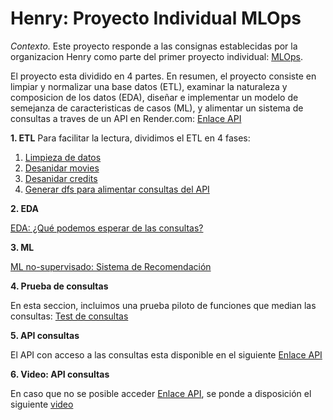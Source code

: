 # Henry: Proyecto Individual MLOps

*Contexto.* Este proyecto responde a las consignas establecidas por la organizacion Henry como parte del primer proyecto individual: [MLOps](https://github.com/soyHenry/PI_ML_OPS).

 El proyecto esta dividido en 4 partes. En resumen, el proyecto consiste en limpiar y normalizar una base datos (ETL), examinar la naturaleza y composicion de los datos (EDA), diseñar e implementar un modelo de semejanza de caracteristicas de casos (ML), y alimentar un sistema de consultas a traves de un API en Render.com: [Enlace API](https://henry-mlops-imdb.onrender.com/docs)

**1. ETL**
Para facilitar la lectura, dividimos el ETL en 4 fases:
1. [Limpieza de datos](data_prcssng/01_etl_movies_subset_limpiar.ipynb)
2. [Desanidar movies](data_prcssng/02_etl_movies_desanidar_v3.ipynb)
3. [Desanidar credits](data_prcssng/03_etl_credits_desanidar_v3.ipynb)
4. [Generar dfs para alimentar consultas del API](data_prcssng/04_etl_merge_datafinal_v2.ipynb)

**2. EDA**

[EDA: ¿Qué podemos esperar de las consultas?](data_prcssng/05_eda_v1.ipynb)

**3. ML**

[ML no-supervisado: Sistema de Recomendación](data_prcssng/06_ml_recomendaciones_v3.ipynb)

**4. Prueba de consultas**

En esta seccion, incluimos una prueba piloto de funciones que median las consultas: [Test de consultas](data_prcssng/07_test_funciones.ipynb)

**5. API consultas**

El API con acceso a las consultas esta disponible en el siguiente [Enlace API](https://henry-mlops-imdb.onrender.com/docs)

**6. Video: API consultas**

En caso que no se posible acceder [Enlace API](https://henry-mlops-imdb.onrender.com/docs), se ponde a disposición el siguiente [video](https://drive.google.com/file/d/1l-MMHhXAwCUvZRURkKEe8IElyGFvi4lg/view?usp=sharing)